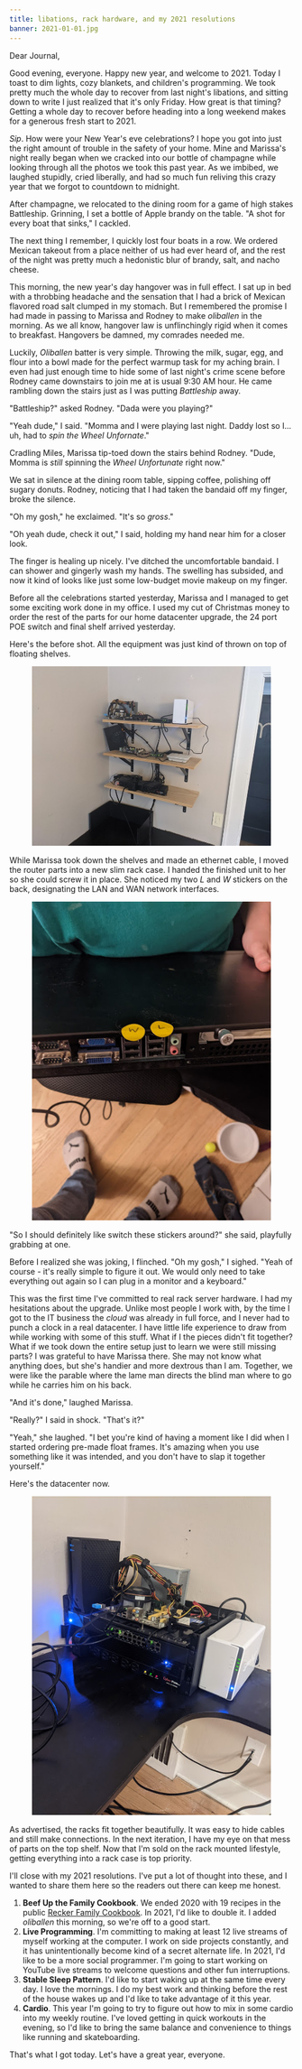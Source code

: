 ```yaml
---
title: libations, rack hardware, and my 2021 resolutions
banner: 2021-01-01.jpg
---
```


Dear Journal,

Good evening, everyone.  Happy new year, and welcome to 2021.  Today I
toast to dim lights, cozy blankets, and children's programming.  We
took pretty much the whole day to recover from last night's libations,
and sitting down to write I just realized that it's only Friday.  How
great is that timing?  Getting a whole day to recover before heading
into a long weekend makes for a generous fresh start to 2021.

_Sip_.  How were your New Year's eve celebrations?  I hope you got
into just the right amount of trouble in the safety of your home.
Mine and Marissa's night really began when we cracked into our bottle
of champagne while looking through all the photos we took this past
year.  As we imbibed, we laughed stupidly, cried liberally, and had so
much fun reliving this crazy year that we forgot to countdown to
midnight.

After champagne, we relocated to the dining room for a game of high
stakes Battleship.  Grinning, I set a bottle of Apple brandy on the
table.  "A shot for every boat that sinks," I cackled.

The next thing I remember, I quickly lost four boats in a row.  We
ordered Mexican takeout from a place neither of us had ever heard of,
and the rest of the night was pretty much a hedonistic blur of brandy,
salt, and nacho cheese.

This morning, the new year's day hangover was in full effect.  I sat
up in bed with a throbbing headache and the sensation that I had a
brick of Mexican flavored road salt clumped in my stomach.  But I
remembered the promise I had made in passing to Marissa and Rodney to
make _oliballen_ in the morning.  As we all know, hangover law is
unflinchingly rigid when it comes to breakfast.  Hangovers be damned,
my comrades needed me.

Luckily, _Oliballen_ batter is very simple.  Throwing the milk, sugar,
egg, and flour into a bowl made for the perfect warmup task for my
aching brain.  I even had just enough time to hide some of last
night's crime scene before Rodney came downstairs to join me at is
usual 9:30 AM hour.  He came rambling down the stairs just as I was
putting _Battleship_ away.

"Battleship?" asked Rodney.  "Dada were you playing?"

"Yeah dude," I said.  "Momma and I were playing last night.  Daddy
lost so I... uh, had to _spin the Wheel Unfornate_."

Cradling Miles, Marissa tip-toed down the stairs behind Rodney.
"Dude, Momma is _still_ spinning the _Wheel Unfortunate_ right now."

We sat in silence at the dining room table, sipping coffee, polishing
off sugary donuts.  Rodney, noticing that I had taken the bandaid off
my finger, broke the silence.

"Oh my gosh," he exclaimed.  "It's so _gross_."

"Oh yeah dude, check it out," I said, holding my hand near him for a
closer look.

The finger is healing up nicely.  I've ditched the uncomfortable
bandaid.  I can shower and gingerly wash my hands.  The swelling has
subsided, and now it kind of looks like just some low-budget movie
makeup on my finger.

Before all the celebrations started yesterday, Marissa and I managed
to get some exciting work done in my office.  I used my cut of
Christmas money to order the rest of the parts for our home datacenter
upgrade, the 24 port POE switch and final shelf arrived yesterday.

Here's the before shot.  All the equipment was just kind of thrown on
top of floating shelves.

<figure>
<a href="/images/2021-01-01-before.jpg">
<img alt="2021 01 01 before" src="/images/2021-01-01-before.jpg"/>
</a>
</figure>

While Marissa took down the shelves and made an ethernet cable, I
moved the router parts into a new slim rack case.  I handed the
finished unit to her so she could screw it in place.  She noticed my
two _L_ and _W_ stickers on the back, designating the LAN and WAN
network interfaces.

<figure>
<a href="/images/2021-01-01-stickers.jpg">
<img alt="2021 01 01 stickers" src="/images/2021-01-01-stickers.jpg"/>
</a>
</figure>

"So I should definitely like switch these stickers around?" she said,
playfully grabbing at one.

Before I realized she was joking, I flinched.  "Oh my gosh," I sighed.
"Yeah of course - it's really simple to figure it out.  We would only
need to take everything out again so I can plug in a monitor and a
keyboard."

This was the first time I've committed to real rack server hardware.
I had my hesitations about the upgrade.  Unlike most people I work
with, by the time I got to the IT business the _cloud_ was already in
full force, and I never had to punch a clock in a real datacenter.  I
have little life experience to draw from while working with some of
this stuff.  What if I the pieces didn't fit together?  What if we
took down the entire setup just to learn we were still missing parts?
I was grateful to have Marissa there.  She may not know what anything
does, but she's handier and more dextrous than I am.  Together, we
were like the parable where the lame man directs the blind man where
to go while he carries him on his back.

"And it's done," laughed Marissa.

"Really?" I said in shock.  "That's it?"

"Yeah," she laughed.  "I bet you're kind of having a moment like I did
when I started ordering pre-made float frames.  It's amazing when you
use something like it was intended, and you don't have to slap it
together yourself."

Here's the datacenter now.

<figure>
<a href="/images/2021-01-01-after.jpg">
<img alt="2021 01 01 after" src="/images/2021-01-01-after.jpg"/>
</a>
</figure>

As advertised, the racks fit together beautifully.  It was easy to
hide cables and still make connections.  In the next iteration, I have
my eye on that mess of parts on the top shelf.  Now that I'm sold on
the rack mounted lifestyle, getting everything into a rack case is top
priority.

I'll close with my 2021 resolutions.  I've put a lot of thought into
these, and I wanted to share them here so the readers out there can
keep me honest.

1. **Beef Up the Family Cookbook**.  We ended 2020 with 19 recipes in
   the public [Recker Family Cookbook].  In 2021, I'd like to double
   it.  I added _oliballen_ this morning, so we're off to a good
   start.
2. **Live Programming**.  I'm committing to making at least 12 live
   streams of myself working at the computer.  I work on side projects
   constantly, and it has unintentionally become kind of a secret
   alternate life.  In 2021, I'd like to be a more social programmer.
   I'm going to start working on YouTube live streams to welcome
   questions and other fun interruptions.
3. **Stable Sleep Pattern**.  I'd like to start waking up at the same
   time every day.  I love the mornings.  I do my best work and
   thinking before the rest of the house wakes up and I'd like to take
   advantage of it this year.
4. **Cardio**.  This year I'm going to try to figure out how to mix in
   some cardio into my weekly routine.  I've loved getting in quick
   workouts in the evening, so I'd like to bring the same balance and
   convenience to things like running and skateboarding.

[Recker Family Cookbook]: https://cookbook.reckerfamily.com

That's what I got today.  Let's have a great year, everyone.
